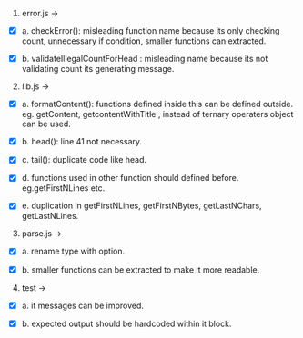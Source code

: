 1.  error.js ->

- [x] a. checkError(): misleading function name because its only checking count,
      unnecessary if condition, smaller functions can extracted.

- [x] b. validateIllegalCountForHead : misleading name because its not validating count its generating message.

2.  lib.js ->

- [x] a. formatContent(): functions defined inside this can be defined outside. eg. getContent, getcontentWithTitle ,
      instead of ternary operaters object can be used.

- [x] b. head(): line 41 not necessary.

- [x] c. tail(): duplicate code like head.

- [x] d. functions used in other function should defined before. eg.getFirstNLines etc.

- [x] e. duplication in getFirstNLines, getFirstNBytes, getLastNChars, getLastNLines.

3.  parse.js ->

- [x] a. rename type with option.

- [x] b. smaller functions can be extracted to make it more readable.

4.  test ->

- [x] a. it messages can be improved.

- [x] b. expected output should be hardcoded within it block.
